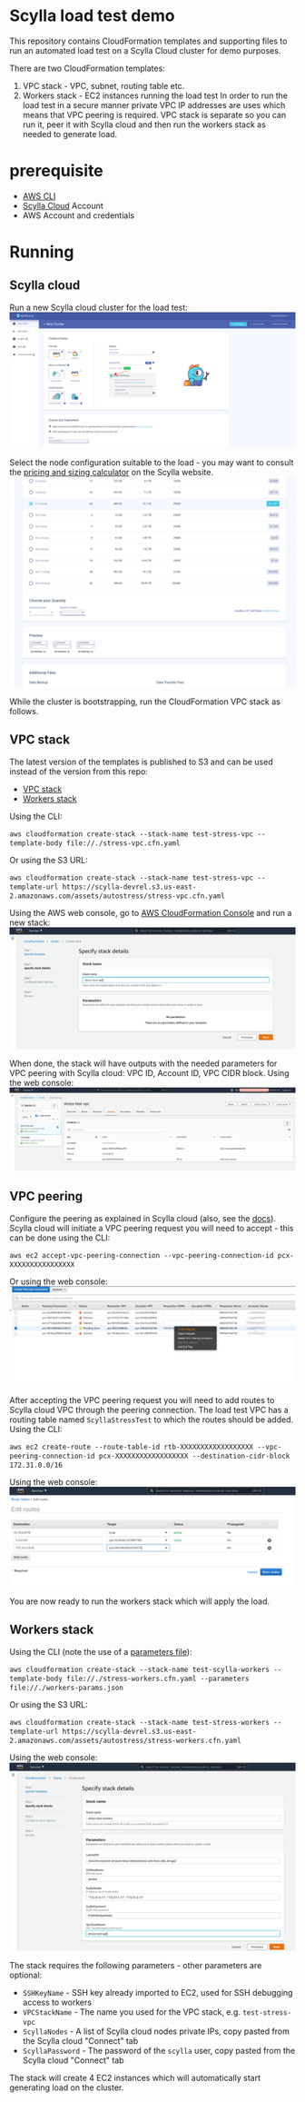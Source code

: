 # Scylla load test demo
This repository contains CloudFormation templates and supporting files to run an automated load test on a Scylla Cloud cluster for demo purposes.

There are two CloudFormation templates:
1. VPC stack - VPC, subnet, routing table etc.
2. Workers stack - EC2 instances running the load test
In order to run the load test in a secure manner private VPC IP addresses are uses which means that VPC peering is required. VPC stack is separate so you can run it, peer it with Scylla cloud and then run the workers stack as needed to generate load.

# prerequisite
- [AWS CLI](https://aws.amazon.com/cli/)
- [Scylla Cloud](https://cloud.scylladb.com) Account
- AWS Account and credentials

# Running
## Scylla cloud
Run a new Scylla cloud cluster for the load test:
![](assets/scylla-cloud-new-cluster.png)

Select the node configuration suitable to the load - you may want to consult the [pricing and sizing calculator](https://www.scylladb.com/pricing/#pricing-calc) on the Scylla website.
![](assets/scylla-cloud-instance-config.png)

While the cluster is bootstrapping, run the CloudFormation VPC stack as follows.

## VPC stack
The latest version of the templates is published to S3 and can be used instead of the version from this repo:
- [VPC stack](https://scylla-devrel.s3.us-east-2.amazonaws.com/assets/autostress/stress-vpc.cfn.yaml)
- [Workers stack](https://scylla-devrel.s3.us-east-2.amazonaws.com/assets/autostress/stress-workers.cfn.yaml)

Using the CLI:
```
aws cloudformation create-stack --stack-name test-stress-vpc --template-body file://./stress-vpc.cfn.yaml
```
Or using the S3 URL:
```
aws cloudformation create-stack --stack-name test-stress-vpc --template-url https://scylla-devrel.s3.us-east-2.amazonaws.com/assets/autostress/stress-vpc.cfn.yaml
```

Using the AWS web console, go to [AWS CloudFormation Console](https://console.aws.amazon.com/cloudformation/home) and run a new stack:
![New VPC stack](assets/cloudformation-vpc-run.png)

When done, the stack will have outputs with the needed parameters for VPC peering with Scylla cloud: VPC ID, Account ID, VPC CIDR block.
Using the web console:
![VPC stack outputs](assets/cloudformation-vpc-outputs.png)

## VPC peering
Configure the peering as explained in Scylla cloud (also, see the [docs](https://docs.scylladb.com/scylla-cloud/cloud-setup/vpc-peering/)). Scylla cloud will initiate a VPC peering request you will need to accept - this can be done using the CLI:
```
aws ec2 accept-vpc-peering-connection --vpc-peering-connection-id pcx-XXXXXXXXXXXXXXXX
```

Or using the web console:
![VPC peering accept](assets/vpc-peering-accept.png)

After accepting the VPC peering request you will need to add routes to Scylla cloud VPC through the peering connection. The load test VPC has a routing table named `ScyllaStressTest` to which the routes should be added. Using the CLI:
```
aws ec2 create-route --route-table-id rtb-XXXXXXXXXXXXXXXXXX --vpc-peering-connection-id pcx-XXXXXXXXXXXXXXXXXX --destination-cidr-block 172.31.0.0/16
```

Using the web console:
![VPC routes add](assets/vpc-peering-routes-add.png)

You are now ready to run the workers stack which will apply the load.
## Workers stack
Using the CLI (note the use of a [parameters file](https://aws.amazon.com/blogs/devops/passing-parameters-to-cloudformation-stacks-with-the-aws-cli-and-powershell/)):
```
aws cloudformation create-stack --stack-name test-scylla-workers --template-body file://./stress-workers.cfn.yaml --parameters file://./workers-params.json
```
Or using the S3 URL:
```
aws cloudformation create-stack --stack-name test-stress-workers --template-url https://scylla-devrel.s3.us-east-2.amazonaws.com/assets/autostress/stress-workers.cfn.yaml
```

Using the web console:
![CloudFormation run workers stack](assets/cloudformation-workers-run.png)

The stack requires the following parameters - other parameters are optional:
- `SSHKeyName` - SSH key already imported to EC2, used for SSH debugging access to workers
- `VPCStackName` - The name you used for the VPC stack, e.g. `test-stress-vpc`
- `ScyllaNodes` - A list of Scylla cloud nodes private IPs, copy pasted from the Scylla cloud "Connect" tab
- `ScyllaPassword` - The password of the `scylla` user, copy pasted from the Scylla cloud "Connect" tab

The stack will create 4 EC2 instances which will automatically start generating load on the cluster.
